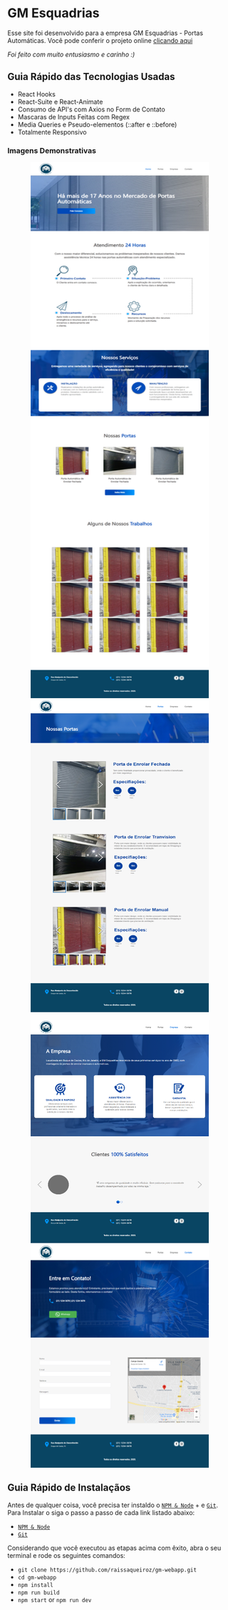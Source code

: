 # GM Esquadrias

Esse site foi desenvolvido para a empresa GM Esquadrias - Portas Automáticas. Você pode conferir o projeto online [clicando aqui](https://gmportasautomaticas.com.br) 

_Foi feito com muito entusiasmo e carinho :)_

## Guia Rápido das Tecnologias Usadas

<ul>
  <li>React Hooks</li>
  <li>React-Suite e React-Animate</li>
  <li>Consumo de API's com Axios no Form de Contato</li>
  <li>Mascaras de Inputs Feitas com Regex</li>
  <li>Media Queries e Pseudo-elementos (::after e ::before)</li>
  <li>Totalmente Responsivo</li>
 </ul>

### Imagens Demonstrativas
<p align="center">
  <img src="https://github.com/raissaqueiroz/gm-webapp/blob/master/screenshots/inicio.png" width=400 height=1200/>
  <img src="https://github.com/raissaqueiroz/gm-webapp/blob/master/screenshots/portas.png" width=400 height=700/>
</p>
<p align="center">
  <img src="https://github.com/raissaqueiroz/gm-webapp/blob/master/screenshots/empresa.png" width=400 height=500/>
  <img src="https://github.com/raissaqueiroz/gm-webapp/blob/master/screenshots/contato.png" width=400 height=500/>
</p>

## Guia Rápido de Instalaçãos

Antes de qualquer coisa, você precisa ter instaldo o [`NPM & Node`](https://nodejs.org/en/) + e [`Git`](https://git-scm.com/). Para Instalar o  siga o passo a passo de cada link listado abaixo:

- [`NPM & Node`](https://nodejs.org/en/)
- [`Git`](https://git-scm.com/)

Considerando que você executou as etapas acima com êxito, abra o seu terminal e rode os seguintes comandos:   

- `git clone https://github.com/raissaqueiroz/gm-webapp.git` 
- `cd gm-webapp` 
- `npm install` 
- `npm run build` 
- `npm start` or `npm run dev`  
